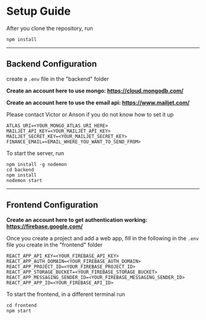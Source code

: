 # Setup Guide

After you clone the repository, run 

```
npm install
```

---
## Backend Configuration

create a `.env` file in the "backend" folder

**Create an account here to use mongo: https://cloud.mongodb.com/**

**Create an account here to use the email api: https://www.mailjet.com/**

Please contact Victor or Anson if you do not know how to set it up
```
ATLAS_URI=<YOUR_MONGO_ATLAS_URI_HERE>
MAILJET_API_KEY=<YOUR_MAILJET_API_KEY>
MAILJET_SECRET_KEY=<YOUR_MAILJET_SECRET_KEY>
FINANCE_EMAIL=<EMAIL_WHERE_YOU_WANT_TO_SEND_FROM>
```

To start the server, run

```
npm install -g nodemon
cd backend
npm install
nodemon start
```

---

## Frontend Configuration 

**Create an account here to get authentication working: https://firebase.google.com/**

Once you create a project and add a web app, fill in the following in the `.env` file you create in the "frontend" folder
```
REACT_APP_API_KEY=<YOUR_FIREBASE_API_KEY>
REACT_APP_AUTH_DOMAIN=<YOUR_FIREBASE_AUTH_DOMAIN>
REACT_APP_PROJECT_ID=<YOUR_FIREBASE_PROJECT_ID>
REACT_APP_STORAGE_BUCKET=<YOUR_FIREBASE_STORAGE_BUCKET>
REACT_APP_MESSAGING_SENDER_ID=<YOUR_FIREBASE_MESSAGING_SENDER_ID>
REACT_APP_APP_ID=<YOUR_FIREBASE_API_ID>
```

To start the frontend, in a different terminal run 
```
cd frontend 
npm start
```
